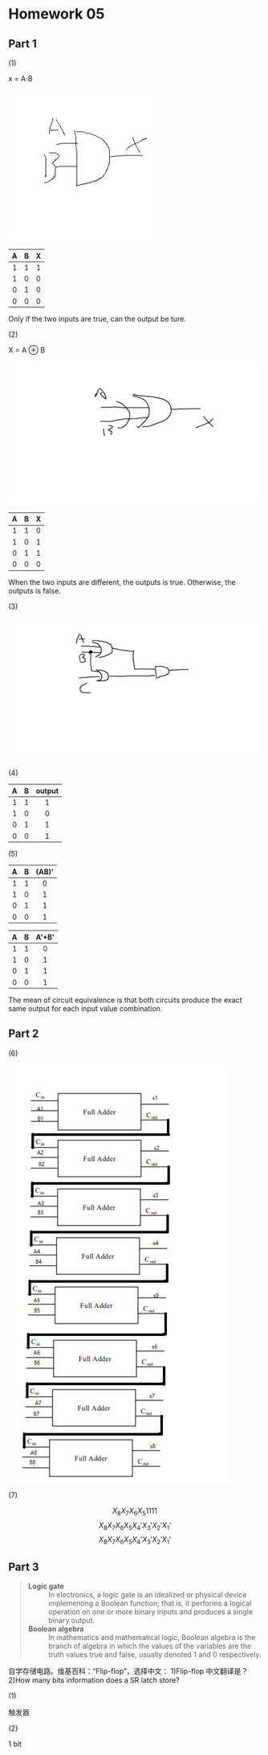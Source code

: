 # Homework 05

## Part 1

(1)

x = A$\cdot$B

![](imgOfHw05/img01.png)

|A|B|X|
|:-:|:-:|:-:|
|1|1|1|
|1|0|0|
|0|1|0|
|0|0|0|

Only if the two inputs are true, can the output be ture.

(2)

X = A ⊕ B

![](imgOfHw05/img02.png)

|A|B|X|
|:-:|:-:|:-:|
|1|1|0|
|1|0|1|
|0|1|1|
|0|0|0|

When the two inputs are different, the outputs is true. Otherwise, the outputs is false.

(3)

![](imgOfHw05/img03.png)

(4)

|A|B|output|
|:-:|:-:|:-:|
|1|1|1|
|1|0|0|
|0|1|1|
|0|0|1|

(5)

|A|B|(AB)'|
|:-:|:-:|:-:|
|1|1|0|
|1|0|1|
|0|1|1|
|0|0|1|

|A|B| A'+B'|
|:-:|:-:|:-:|
|1|1|0|
|1|0|1|
|0|1|1|
|0|0|1|

The mean of circuit equivalence is that both circuits produce the exact same output for each input value combination.

## Part 2

(6)

![](imgOfHw05/img04.png)

(7)

$$X_{8}X_{7}X_{6}X_{5}1111$$
$$X_{8}X_{7}X_{6}X_{5}X_{4}'X_{3}'X_{2}'X_{1}'$$
$$X_{8}X_{7}X_{6}X_{5}X_{4}'X_{3}'X_{2}'X_{1}'$$

## Part 3

><dl>
><dt><strong>Logic gate</strong></dt>
><dd>In electronics, a logic gate is an idealized or physical device implementing a Boolean function; that is, it performs a logical operation on one or more binary inputs and produces a single binary output. </dd>
><dt><strong>Boolean algebra</strong></dt>
><dd>In mathematics and mathematical logic, Boolean algebra is the branch of algebra in which the values of the variables are the truth values true and false, usually denoted 1 and 0 respectively. </dd>
></dl>

自学存储电路。维基百科：“Flip-flop”，选择中文：
1)Flip-flop 中文翻译是？
2)How many bits information does a SR latch store?

(1)

触发器

(2)

1 bit